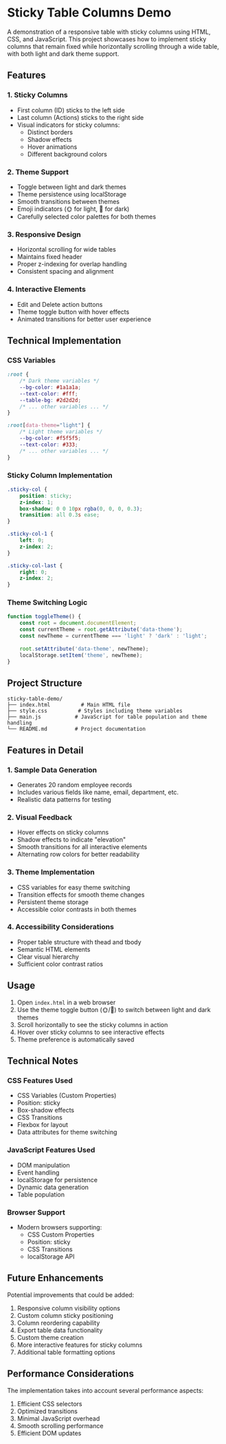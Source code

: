 # Sticky Table Columns Demo

A demonstration of a responsive table with sticky columns using HTML, CSS, and JavaScript. This project showcases how to implement sticky columns that remain fixed while horizontally scrolling through a wide table, with both light and dark theme support.

## Features

### 1. Sticky Columns
- First column (ID) sticks to the left side
- Last column (Actions) sticks to the right side
- Visual indicators for sticky columns:
  - Distinct borders
  - Shadow effects
  - Hover animations
  - Different background colors

### 2. Theme Support
- Toggle between light and dark themes
- Theme persistence using localStorage
- Smooth transitions between themes
- Emoji indicators (🌞 for light, 🌙 for dark)
- Carefully selected color palettes for both themes

### 3. Responsive Design
- Horizontal scrolling for wide tables
- Maintains fixed header
- Proper z-indexing for overlap handling
- Consistent spacing and alignment

### 4. Interactive Elements
- Edit and Delete action buttons
- Theme toggle button with hover effects
- Animated transitions for better user experience

## Technical Implementation

### CSS Variables
```css
:root {
    /* Dark theme variables */
    --bg-color: #1a1a1a;
    --text-color: #fff;
    --table-bg: #2d2d2d;
    /* ... other variables ... */
}

:root[data-theme="light"] {
    /* Light theme variables */
    --bg-color: #f5f5f5;
    --text-color: #333;
    /* ... other variables ... */
}
```

### Sticky Column Implementation
```css
.sticky-col {
    position: sticky;
    z-index: 1;
    box-shadow: 0 0 10px rgba(0, 0, 0, 0.3);
    transition: all 0.3s ease;
}

.sticky-col-1 {
    left: 0;
    z-index: 2;
}

.sticky-col-last {
    right: 0;
    z-index: 2;
}
```

### Theme Switching Logic
```javascript
function toggleTheme() {
    const root = document.documentElement;
    const currentTheme = root.getAttribute('data-theme');
    const newTheme = currentTheme === 'light' ? 'dark' : 'light';
    
    root.setAttribute('data-theme', newTheme);
    localStorage.setItem('theme', newTheme);
}
```

## Project Structure

```
sticky-table-demo/
├── index.html          # Main HTML file
├── style.css          # Styles including theme variables
├── main.js           # JavaScript for table population and theme handling
└── README.md         # Project documentation
```

## Features in Detail

### 1. Sample Data Generation
- Generates 20 random employee records
- Includes various fields like name, email, department, etc.
- Realistic data patterns for testing

### 2. Visual Feedback
- Hover effects on sticky columns
- Shadow effects to indicate "elevation"
- Smooth transitions for all interactive elements
- Alternating row colors for better readability

### 3. Theme Implementation
- CSS variables for easy theme switching
- Transition effects for smooth theme changes
- Persistent theme storage
- Accessible color contrasts in both themes

### 4. Accessibility Considerations
- Proper table structure with thead and tbody
- Semantic HTML elements
- Clear visual hierarchy
- Sufficient color contrast ratios

## Usage

1. Open `index.html` in a web browser
2. Use the theme toggle button (🌞/🌙) to switch between light and dark themes
3. Scroll horizontally to see the sticky columns in action
4. Hover over sticky columns to see interactive effects
5. Theme preference is automatically saved

## Technical Notes

### CSS Features Used
- CSS Variables (Custom Properties)
- Position: sticky
- Box-shadow effects
- CSS Transitions
- Flexbox for layout
- Data attributes for theme switching

### JavaScript Features Used
- DOM manipulation
- Event handling
- localStorage for persistence
- Dynamic data generation
- Table population

### Browser Support
- Modern browsers supporting:
  - CSS Custom Properties
  - Position: sticky
  - CSS Transitions
  - localStorage API

## Future Enhancements

Potential improvements that could be added:

1. Responsive column visibility options
2. Custom column sticky positioning
3. Column reordering capability
4. Export table data functionality
5. Custom theme creation
6. More interactive features for sticky columns
7. Additional table formatting options

## Performance Considerations

The implementation takes into account several performance aspects:

1. Efficient CSS selectors
2. Optimized transitions
3. Minimal JavaScript overhead
4. Smooth scrolling performance
5. Efficient DOM updates
